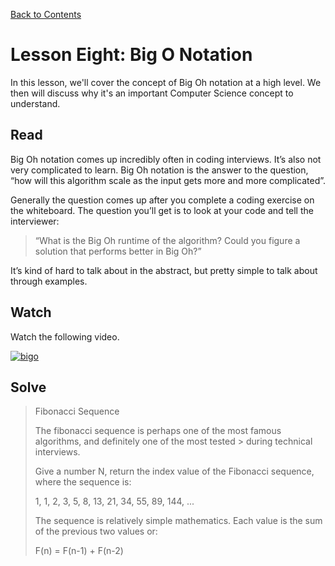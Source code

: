 [Back to Contents](https://github.com/coding-boot-camp/cs-technical-curriculum/tree/master/async-content)

# Lesson Eight: Big O Notation

In this lesson, we'll cover the concept of Big Oh notation at a high level. We then will discuss why it's an important Computer Science concept to understand.

## Read


Big Oh notation comes up incredibly often in coding interviews. It’s also not very complicated to learn. Big Oh notation is the answer to the question, “how will this algorithm scale as the input gets more and more complicated”.

Generally the question comes up after you complete a coding exercise on the whiteboard. The question you’ll get is to look at your code and tell the interviewer:

>“What is the Big Oh runtime of the algorithm? Could you figure a solution that performs better in Big Oh?”

It’s kind of hard to talk about in the abstract, but pretty simple to talk about through examples.
## Watch

Watch the following video.

[![bigo](http://img.youtube.com/vi/v4cd1O4zkGw/0.jpg)](https://youtu.be/v4cd1O4zkGw  "bigo")


## Solve

> Fibonacci Sequence
> 
> The fibonacci sequence is perhaps one of the most famous algorithms, and definitely one of the most tested > during technical interviews.
> 
> Give a number N, return the index value of the Fibonacci sequence, where the sequence is:
> 
> 1, 1, 2, 3, 5, 8, 13, 21, 34, 55, 89, 144, ...
> 
> The sequence is relatively simple mathematics. Each value is the sum of the previous two values or:
>
> F(n) = F(n-1) + F(n-2)